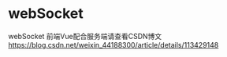 # webSocket
webSocket
前端Vue配合服务端请查看CSDN博文
https://blog.csdn.net/weixin_44188300/article/details/113429148
